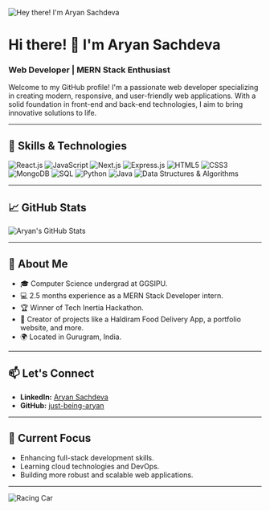 ![Hey there! I'm Aryan Sachdeva](https://your-banner-image-url-here.com)

# Hi there! 👋 I'm Aryan Sachdeva
### Web Developer | MERN Stack Enthusiast

Welcome to my GitHub profile! I'm a passionate web developer specializing in creating modern, responsive, and user-friendly web applications. With a solid foundation in front-end and back-end technologies, I aim to bring innovative solutions to life.

---

## 🚀 Skills & Technologies

![React.js](https://img.shields.io/badge/React-20232A?style=for-the-badge&logo=react&logoColor=61DAFB)
![JavaScript](https://img.shields.io/badge/JavaScript-323330?style=for-the-badge&logo=javascript&logoColor=F7DF1E)
![Next.js](https://img.shields.io/badge/Next.js-000000?style=for-the-badge&logo=nextdotjs&logoColor=white)
![Express.js](https://img.shields.io/badge/Express.js-404D59?style=for-the-badge)
![HTML5](https://img.shields.io/badge/HTML5-E34F26?style=for-the-badge&logo=html5&logoColor=white)
![CSS3](https://img.shields.io/badge/CSS3-1572B6?style=for-the-badge&logo=css3&logoColor=white)
![MongoDB](https://img.shields.io/badge/MongoDB-4EA94B?style=for-the-badge&logo=mongodb&logoColor=white)
![SQL](https://img.shields.io/badge/SQL-336791?style=for-the-badge&logo=postgresql&logoColor=white)
![Python](https://img.shields.io/badge/Python-3776AB?style=for-the-badge&logo=python&logoColor=white)
![Java](https://img.shields.io/badge/Java-ED8B00?style=for-the-badge&logo=java&logoColor=white)
![Data Structures & Algorithms](https://img.shields.io/badge/DSA-Algorithm-informational?style=for-the-badge)

---

## 📈 GitHub Stats
![Aryan's GitHub Stats](https://github-readme-stats.vercel.app/api?username=just-being-aryan&show_icons=true&theme=radical)

---

## 🌱 About Me
- 🎓 Computer Science undergrad at GGSIPU.
- 💻 2.5 months experience as a MERN Stack Developer intern.
- 🏆 Winner of Tech Inertia Hackathon.
- 🔨 Creator of projects like a Haldiram Food Delivery App, a portfolio website, and more.
- 🌍 Located in Gurugram, India.

---

## 📫 Let's Connect
- **LinkedIn:** [Aryan Sachdeva](https://www.linkedin.com/in/aryan-sachdeva/)
- **GitHub:** [just-being-aryan](https://github.com/just-being-aryan)

---

## 🎯 Current Focus
- Enhancing full-stack development skills.
- Learning cloud technologies and DevOps.
- Building more robust and scalable web applications.

---

![Racing Car](https://your-racing-car-gif-url-here.com)
